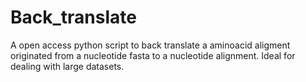 # Back_translate
A open access python script to back translate a aminoacid aligment originated from a nucleotide fasta to a nucleotide alignment. Ideal for dealing with large datasets.
